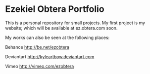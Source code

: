 Ezekiel Obtera Portfolio
==========

This is a personal repository for small projects.
My first project is my website; which will be available at ez.obtera.com soon.

My works can also be seen at the following places:

Behance http://be.net/ezobtera

Deviantart http://kyleartbow.deviantart.com

Vimeo http://vimeo.com/ezobtera

